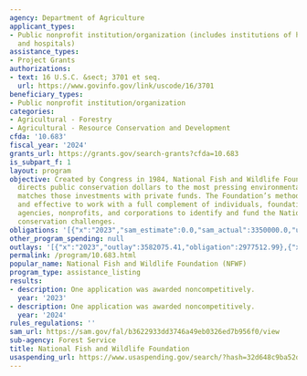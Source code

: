 ```yaml
---
agency: Department of Agriculture
applicant_types:
- Public nonprofit institution/organization (includes institutions of higher education
  and hospitals)
assistance_types:
- Project Grants
authorizations:
- text: 16 U.S.C. &sect; 3701 et seq.
  url: https://www.govinfo.gov/link/uscode/16/3701
beneficiary_types:
- Public nonprofit institution/organization
categories:
- Agricultural - Forestry
- Agricultural - Resource Conservation and Development
cfda: '10.683'
fiscal_year: '2024'
grants_url: https://grants.gov/search-grants?cfda=10.683
is_subpart_f: 1
layout: program
objective: Created by Congress in 1984, National Fish and Wildlife Foundation (NFWF)
  directs public conservation dollars to the most pressing environmental needs and
  matches those investments with private funds. The Foundation’s method is simple
  and effective to work with a full complement of individuals, foundations, government
  agencies, nonprofits, and corporations to identify and fund the Nation’s most intractable
  conservation challenges.
obligations: '[{"x":"2023","sam_estimate":0.0,"sam_actual":3350000.0,"usa_spending_actual":3327512.99},{"x":"2024","sam_estimate":0.0,"sam_actual":200000.0,"usa_spending_actual":200000.0},{"x":"2025","sam_estimate":0.0,"sam_actual":3000000.0,"usa_spending_actual":0.0}]'
other_program_spending: null
outlays: '[{"x":"2023","outlay":3582075.41,"obligation":2977512.99},{"x":"2024","outlay":0.0,"obligation":200000.0},{"x":"2025","outlay":0.0,"obligation":0.0}]'
permalink: /program/10.683.html
popular_name: National Fish and Wildlife Foundation (NFWF)
program_type: assistance_listing
results:
- description: One application was awarded noncompetitively.
  year: '2023'
- description: One application was awarded noncompetitively.
  year: '2024'
rules_regulations: ''
sam_url: https://sam.gov/fal/b3622933dd3746a49eb0326ed7b956f0/view
sub-agency: Forest Service
title: National Fish and Wildlife Foundation
usaspending_url: https://www.usaspending.gov/search/?hash=32d648c9ba52ddf4ae2b9785af7c7f53
---
```

